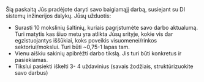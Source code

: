 Šią paskaitą Jūs pradėjote daryti savo baigiamąjį darbą, susiejant su DI sistemų inžinerijos dalykų. Jūsų užduotis:

* Surasti 10 mokslinių šaltinių, kuriais pagrįstumėte savo darbo aktualumą. Turi matytis kas šiuo metu yra atlikta Jūsų srityje, kokie vis dar egzistuojantys iššūkiai, koks poveikis visuomenei/rinkos sektoriui/mokslui. Turi būti ~0,75-1 lapas tam.
* Vienu aiškiu sakinių apibrėžti darbo tikslą. Jis turi būti konkretus ir pasiekiamas.
* Tikslui pasiekti iškelti 3- 4 uždavinius (savais žodžiais, struktūrizuokite savo darbus)
